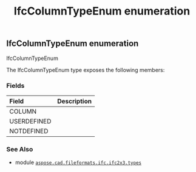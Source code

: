 ﻿---
title: IfcColumnTypeEnum enumeration
second_title: Aspose.CAD for Python via .NET API References
description: 
type: docs
weight: 1890
url: /python-net/aspose.cad.fileformats.ifc.ifc2x3.types/ifccolumntypeenum/
is_root: false
---

## IfcColumnTypeEnum enumeration

IfcColumnTypeEnum



The IfcColumnTypeEnum type exposes the following members:

### Fields
| Field | Description |
| :- | :- |
| COLUMN |  |
| USERDEFINED |  |
| NOTDEFINED |  |



### See Also
* module [`aspose.cad.fileformats.ifc.ifc2x3.types`](..)
